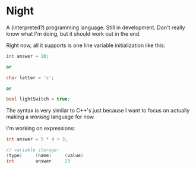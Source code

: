 # Night

A (interpreted?) programming language. Still in development. Don't really know what I'm doing, but it should work out in the end.

Right now, all it supports is one line variable initialization like this:

```.cpp
int answer = 10;

or 

char letter = 'c';

or

bool lightSwitch = true;
```

The syntax is very similar to C++'s just because I want to focus on actually making a *working* language for now.

I'm working on expressions:

```.cpp
int answer = 5 * 4 + 3;

// variable storage:
(type)     (name)     (value)
int        answer     23
```

